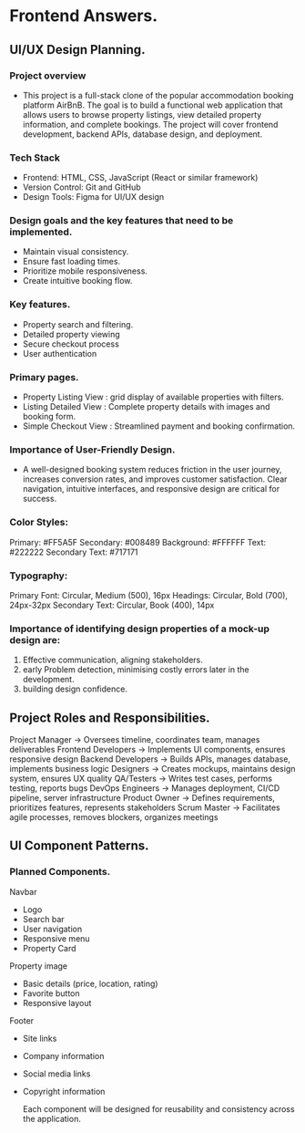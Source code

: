 # Frontend Answers.

## UI/UX Design Planning.

### Project overview

- This project is a full-stack clone of the popular accommodation booking platform AirBnB. The goal is to build a functional web application that allows users to browse property listings, view detailed property information, and complete bookings. The project will cover frontend development, backend APIs, database design, and deployment.


### Tech Stack
- Frontend: HTML, CSS, JavaScript (React or similar framework)
- Version Control: Git and GitHub
- Design Tools: Figma for UI/UX design


### Design goals and the key features that need to be implemented.

- Maintain visual consistency.
- Ensure fast loading times.
- Prioritize mobile responsiveness.
- Create intuitive booking flow.

### Key features.

- Property search and filtering.
- Detailed property viewing
- Secure checkout process
- User authentication

### Primary pages.

- Property Listing View : grid display of available properties with filters.
- Listing Detailed View : Complete property details with images and booking form.
- Simple Checkout View : Streamlined payment and booking confirmation.

### Importance of User-Friendly Design.
- A well-designed booking system reduces friction in the user journey, increases conversion rates, and improves customer satisfaction. Clear navigation, intuitive interfaces, and responsive design are critical for success.


### Color Styles:

Primary: #FF5A5F
Secondary: #008489
Background: #FFFFFF
Text: #222222
Secondary Text: #717171

### Typography:

Primary Font: Circular, Medium (500), 16px
Headings: Circular, Bold (700), 24px-32px
Secondary Text: Circular, Book (400), 14px

### Importance of identifying design properties of a mock-up design are:
 1. Effective communication, aligning stakeholders.
 2. early Problem detection, minimising costly errors later in the development.
 3. building design confidence.

## Project Roles and Responsibilities.

Project Manager ->	Oversees timeline, coordinates team, manages deliverables
Frontend Developers ->	Implements UI components, ensures responsive design
Backend Developers	-> Builds APIs, manages database, implements business logic
Designers ->	Creates mockups, maintains design system, ensures UX quality
QA/Testers ->	Writes test cases, performs testing, reports bugs
DevOps Engineers ->	Manages deployment, CI/CD pipeline, server infrastructure
Product Owner ->	Defines requirements, prioritizes features, represents stakeholders
Scrum Master ->	Facilitates agile processes, removes blockers, organizes meetings

## UI Component Patterns.

### Planned Components.
Navbar

- Logo
- Search bar
- User navigation
- Responsive menu
- Property Card

Property image

- Basic details (price, location, rating)
- Favorite button
- Responsive layout
  
Footer

- Site links
- Company information
- Social media links
- Copyright information

  Each component will be designed for reusability and consistency across the application.










